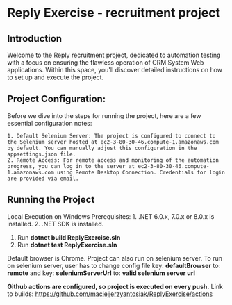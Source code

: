 # Reply Exercise - recruitment project
## Introduction
Welcome to the Reply recruitment project, dedicated to automation testing with a focus on ensuring the flawless operation of CRM System Web applications. Within this space, you'll discover detailed instructions on how to set up and execute the project.

## Project Configuration:
Before we dive into the steps for running the project, here are a few essential configuration notes: 

    1. Default Selenium Server: The project is configured to connect to the Selenium server hosted at ec2-3-80-30-46.compute-1.amazonaws.com by default. You can manually adjust this configuration in the appsettings.json file.
    2. Remote Access: For remote access and monitoring of the automation progress, you can log in to the server at ec2-3-80-30-46.compute-1.amazonaws.com using Remote Desktop Connection. Credentials for login are provided via email.
    
## Running the Project
Local Execution on Windows
    Prerequisites:
    1. .NET 6.0.x, 7.0.x or 8.0.x is installed.
    2. .NET SDK is installed.

  1. Run **dotnet build ReplyExercise.sln**
  2. Run **dotnet test ReplyExercise.sln**

Default browser is Chrome. 
Project can also run on selenium server. To run on selenium server, user has to change config file 
key: **defaultBrowser** to: **remote** 
and 
key: **seleniumServerUrl** to: **valid selenium server url**

**Github actions are configured, so project is executed on every push.**
Link to builds: https://github.com/maciejjerzyantosiak/ReplyExercise/actions
